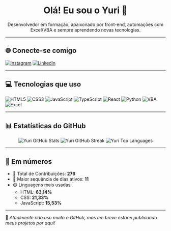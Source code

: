 <h1 align="center">Olá! Eu sou o Yuri 👋</h1>
<p align="center">
  Desenvolvedor em formação, apaixonado por front-end, automações com Excel/VBA e sempre aprendendo novas tecnologias.
</p>

---

## 🌐 Conecte-se comigo

<!-- [![Discord](https://img.shields.io/badge/Discord-7289DA?style=for-the-badge&logo=discord&logoColor=white)](https://discord.gg/HM6gBczgXX) -->
[![Instagram](https://img.shields.io/badge/Instagram-E4405F?style=for-the-badge&logo=instagram&logoColor=white)](https://instagram.com/yurihr.__)
[![LinkedIn](https://img.shields.io/badge/LinkedIn-0077B5?style=for-the-badge&logo=linkedin&logoColor=white)](https://www.linkedin.com/in/yuri-hostins-650461252/)

---

## 💻 Tecnologias que uso

![HTML5](https://img.shields.io/badge/HTML5-E34F26?style=for-the-badge&logo=html5&logoColor=white)
![CSS3](https://img.shields.io/badge/CSS3-1572B6?style=for-the-badge&logo=css3&logoColor=white)
![JavaScript](https://img.shields.io/badge/JavaScript-F7DF1E?style=for-the-badge&logo=javascript&logoColor=black)
![TypeScript](https://img.shields.io/badge/TypeScript-3178C6?style=for-the-badge&logo=typescript&logoColor=white)
![React](https://img.shields.io/badge/React-20232A?style=for-the-badge&logo=react&logoColor=61DAFB)
![Python](https://img.shields.io/badge/Python-3776AB?style=for-the-badge&logo=python&logoColor=white)
![VBA](https://img.shields.io/badge/VBA-217346?style=for-the-badge&logo=microsoft-excel&logoColor=white)
![Excel](https://img.shields.io/badge/Excel-217346?style=for-the-badge&logo=microsoft-excel&logoColor=white)

---

## 📊 Estatísticas do GitHub

<p align="center">
  <img src="https://github-readme-stats.vercel.app/api?username=Yuri-Hostins&show_icons=true&theme=react&hide_border=true" alt="Yuri GitHub Stats"/>
  <img src="https://github-readme-streak-stats.herokuapp.com/?user=Yuri-Hostins&theme=react&hide_border=true" alt="Yuri GitHub Streak"/>
  <img src="https://github-readme-stats.vercel.app/api/top-langs/?username=Yuri-Hostins&layout=compact&theme=react&hide_border=true" alt="Yuri Top Languages"/>
</p>

---

## 🚀 Em números

- 🧠 Total de Contribuições: **276**
- 🔁 Maior sequência de dias ativos: **11**
- 🟡 Linguagens mais usadas:
  - HTML: **63,14%**
  - CSS: **21,33%**
  - JavaScript: **15,53%**

---

📌 *Atualmente não uso muito o GitHub, mas em breve estarei publicando meus projetos por aqui!*
